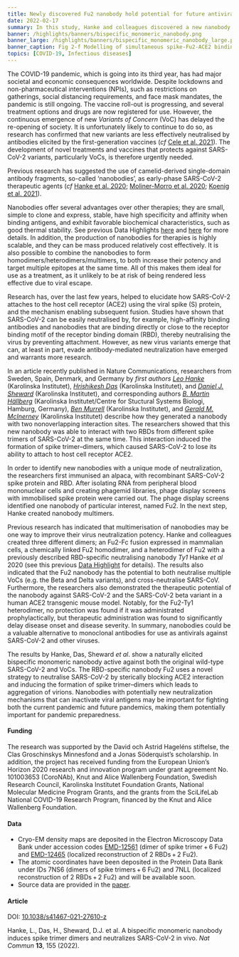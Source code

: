 ```yaml
---
title: Newly discovered Fu2 nanobody hold potential for future antiviral development
date: 2022-02-17
summary: In this study, Hanke and colleagues discovered a new nanobody. The new RBD-specific Fu2 nanobody was found to utilize a unique neitralization mechanism. Data was shared openly in, eg. The Electron Microscopy Data Bank.
banner: /highlights/banners/bispecific_monomeric_nanobody.png
banner_large: /highlights/banners/bispecific_monomeric_nanobody_large.png
banner_caption: Fig 2-f Modelling of simultaneous spike-Fu2-ACE2 binding shows that Fu2 blocks the binding of ACE2, from Hanke, L., Das, H., Sheward, D.J. et al (2022)
topics: [COVID-19, Infectious diseases]
---
```


The COVID-19 pandemic, which is going into its third year, has had major societal and economic consequences worldwide. Despite lockdowns and non-pharmaceutical interventions (NPIs), such as restrictions on gatherings, social distancing requirements, and face mask mandates, the pandemic is still ongoing. The vaccine roll-out is progressing, and several treatment options and drugs are now registered for use. However, the continuous emergence of new *Variants of Concern* (VoC) has delayed the re-opening of society. It is unfortunately likely to continue to do so, as research has confirmed that new variants are less effectively neutralised by antibodies elicited by the first-generation vaccines (*cf* [Cele et al. 2021](https://www.nature.com/articles/s41586-021-03471-w)). The development of novel treatments and vaccines that protects against SARS-CoV-2 variants, particularly VoCs, is therefore urgently needed.

Previous research has suggested the use of camelid-derived single-domain antibody fragments, so-called ‘nanobodies’, as early-phase SARS-CoV-2  therapeutic agents (*cf* [Hanke et al. 2020](https://doi.org/10.1038/s41467-020-18174-5); [Moliner-Morro et al. 2020](https://doi.org/10.3390/biom10121661); [Koenig et al. 2021](https://doi.org/10.1126/science.abe6230)).

Nanobodies offer several advantages over other therapies; they are small, simple to clone and express, stable, have high specificity and affinity when binding antigens, and exhibit favorable biochemical characteristics, such as good thermal stability. See previous Data Highlights [here](https://covid19dataportal.se/highlights/alpaca-nanobody/) and [here](https://covid19dataportal.se/highlights/nanobodies_treatment/) for more details. In addition, the production of nanobodies for therapies is highly scalable, and they can be mass produced relatively cost effectively. It is also possible to combine the nanobodies to form homodimers/heterodimers/multimers, to both increase their potency and target multiple epitopes at the same time. All of this makes them ideal for use as a treatment, as it unlikely to be at risk of being rendered less effective due to viral escape.

Research has, over the last few years, helped to elucidate how SARS-CoV-2 attaches to the host cell receptor (ACE2) using the viral spike (S) protein, and the mechanism enabling subsequent fusion. Studies have shown that SARS-CoV-2 can be easily neutralised by, for example, high-affinity binding antibodies and nanobodies that are binding directly or close to the receptor binding motif of the receptor binding domain (RBD), thereby neutralising the virus by preventing attachment. However, as new virus variants emerge that can, at least in part, evade antibody-mediated neutralization have emerged and warrants more research.

In an article recently published in Nature Communications, researchers from Sweden, Spain, Denmark, and Germany by *first authors* [*Leo Hanke*](https://staff.ki.se/people/leo-hanke) (Karolinska Institutet), [*Hrishikesh Das*](https://staff.ki.se/people/hrishikesh-das) (Karolinska Institutet), and [*Daniel J. Sheward*](https://staff.ki.se/people/daniel-sheward) (Karolinska Institutet), and corresponding authors [*B. Martin Hällberg*](https://staff.ki.se/people/martin-hallberg) (Karolinska Institutet/Centre for Stuctural Systems Biologi, Hamburg, Germany), [*Ben Murrell*](https://staff.ki.se/people/benjamin-murrell) (Karolinska Institutet), and [*Gerald M. McInerney*](https://staff.ki.se/people/gerald-mcinerney) (Karolinska Institutet) describe how they generated a nanobody with two nonoverlapping interaction sites. The researchers showed that this new nanobody was able to interact with two RBDs from different spike trimers of SARS-CoV-2 at the same time. This interaction induced the formation of spike trimer–dimers, which caused SARS-CoV-2 to lose its ability to attach to host cell receptor ACE2.

In order to identify new nanobodies with a unique mode of neutralization, the researchers first immunised an alpaca, with recombinant SARS-CoV-2 spike protein and RBD. After isolating RNA from peripheral blood mononuclear cells and creating phagemid libraries, phage display screens with immobilised spike protein were carried out. The phage display screens identified one nanobody of particular interest, named Fu2. In the next step, Hanke created nanobody multimers.

Previous research has indicated that multimerisation of nanobodies may be one way to improve their virus neutralization potency. Hanke and colleagues created three different dimers; an Fu2-Fc fusion expressed in mammalian cells, a chemically linked Fu2 homodimer, and a heterodimer of Fu2 with a previously described RBD-specific neutralising nanobody *Ty1* Hanke *et al* 2020 (see this previous [Data Highlight](https://covid19dataportal.se/highlights/alpaca-nanobody/) for details). The results also indicated that the Fu2 nanobody has the potential to both neutralise multiple VoCs (e.g. the Beta and Delta variants), and cross-neutralise SARS-CoV. Furthermore, the researchers also demonstrated the therapeutic potential of the nanobody against SARS-CoV-2 and the SARS-CoV-2 beta variant in a human ACE2 transgenic mouse model. Notably, for the Fu2-Ty1 heterodimer, no protection was found if it was administrated prophylactically, but therapeutic administration was found to significantly delay disease onset and disease severity. In summary, nanobodies could be a valuable alternative to monoclonal antibodies for use as antivirals against SARS-CoV-2 and other viruses.

The results by Hanke, Das, Sheward *et al*. show a naturally elicited bispecific monomeric nanobody active against both the original wild-type SARS-CoV-2 and VoCs. The RBD-specific nanobody Fu2 uses a novel strategy to neutralise SARS-CoV-2 by sterically blocking ACE2 interaction and inducing the formation of spike trimer–dimers which leads to aggregation of virions. Nanobodies with potentially new neutralization mechanisms that can inactivate viral antigens may be important for fighting both the current pandemic and future pandemics, making them potentially important for pandemic preparedness.

#### Funding

The research was supported by the David och Astrid Hageléns stiftelse, the Clas Groschinskys Minnesfond and a Jonas Söderquist’s scholarship.  In addition, the project has received funding from the European Union’s Horizon 2020 research and innovation program under grant agreement No. 101003653 (CoroNAb), Knut and Alice Wallenberg Foundation, Swedish Research Council, Karolinska Institutet Foundation Grants, National Molecular Medicine Program Grants, and the grants from the SciLifeLab National COVID-19 Research Program, financed by the Knut and Alice Wallenberg Foundation.

#### Data

* Cryo-EM density maps are deposited in the Electron Microscopy Data Bank under accession codes [EMD-12561](https://www.ebi.ac.uk/emdb/EMD-12561) (dimer of spike trimer + 6 Fu2) and [EMD-12465](https://www.ebi.ac.uk/emdb/EMD-12465) (localized reconstruction of 2 RBDs + 2 Fu2).
* The atomic coordinates have been deposited in the Protein Data Bank under IDs 7NS6 (dimers of spike trimers + 6 Fu2) and 7NLL (localized reconstruction of 2 RBDs + 2 Fu2) and will be available soon.
* Source data are provided in the [paper](https://doi.org/10.1038/s41467-021-27610-z).

#### Article

DOI: [10.1038/s41467-021-27610-z](https://doi.org/10.1038/s41467-021-27610-z)

Hanke, L., Das, H., Sheward, D.J. et al. A bispecific monomeric nanobody induces spike trimer dimers and neutralizes SARS-CoV-2 in vivo. *Nat Commun* **13**, 155 (2022).
